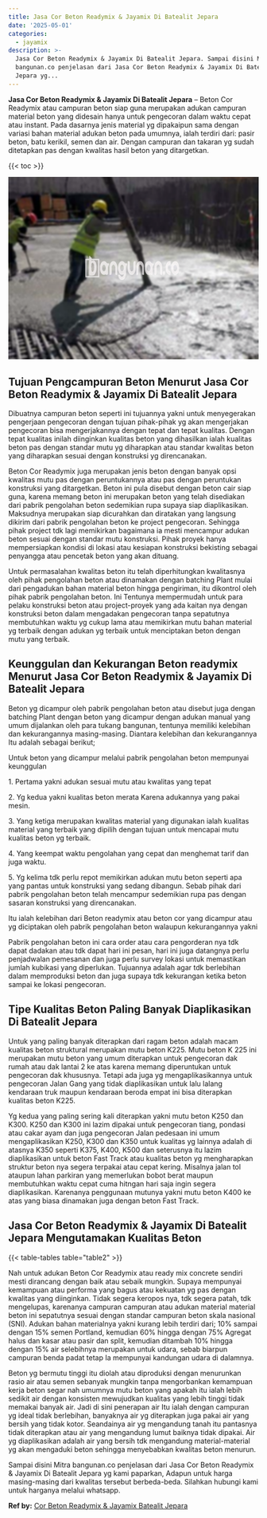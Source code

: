 ```yaml
---
title: Jasa Cor Beton Readymix & Jayamix Di Batealit Jepara
date: '2025-05-01'
categories:
  - jayamix
description: >-
  Jasa Cor Beton Readymix & Jayamix Di Batealit Jepara. Sampai disini Mitra
  bangunan.co penjelasan dari Jasa Cor Beton Readymix & Jayamix Di Batealit
  Jepara yg...
---
```


**Jasa Cor Beton Readymix & Jayamix Di Batealit Jepara** – Beton Cor Readymix atau campuran beton siap guna merupakan adukan campuran material beton yang didesain hanya untuk pengecoran dalam waktu cepat atau instant. Pada dasarnya jenis material yg dipakaipun sama dengan variasi bahan material adukan beton pada umumnya, ialah terdiri dari: pasir beton, batu kerikil, semen dan air. Dengan campuran dan takaran yg sudah ditetapkan pas dengan kwalitas hasil beton yang ditargetkan.

{{< toc >}}

![Jasa Cor Beton Readymix & Jayamix Di Batealit Jepara](/images/jasa-cor-readymix-50.png)

## Tujuan Pengcampuran Beton Menurut Jasa Cor Beton Readymix & Jayamix Di Batealit Jepara

Dibuatnya campuran beton seperti ini tujuannya yakni untuk menyegerakan pengerjaan pengecoran dengan tujuan pihak-pihak yg akan mengerjakan pengecoran bisa mengerjakannya dengan tepat dan tepat kualitas. Dengan tepat kualitas inilah diinginkan kualitas beton yang dihasilkan ialah kualitas beton pas dengan standar mutu yg diharapkan atau standar kwalitas beton yang diharapkan sesuai dengan konstruksi yg direncanakan.

Beton Cor Readymix juga merupakan jenis beton dengan banyak opsi kwalitas mutu pas dengan peruntukannya atau pas dengan peruntukan konstruksi yang ditargetkan. Beton ini pula disebut dengan beton cair siap guna, karena memang beton ini merupakan beton yang telah disediakan dari pabrik pengolahan beton sedemikian rupa supaya siap diaplikasikan. Maksudnya merupakan siap dicurahkan dan diratakan yang langsung dikirim dari pabrik pengolahan beton ke project pengecoran. Sehingga pihak project tdk lagi memikirkan bagaimana ia mesti mencampur adukan beton sesuai dengan standar mutu konstruksi. Pihak proyek hanya mempersiapkan kondisi di lokasi atau kesiapan konstruksi bekisting sebagai penyangga atau pencetak beton yang akan dituang.

Untuk permasalahan kwalitas beton itu telah diperhitungkan kwalitasnya oleh pihak pengolahan beton atau dinamakan dengan batching Plant mulai dari pengadukan bahan material beton hingga pengiriman, itu dikontrol oleh pihak pabrik pengolahan beton. Ini Tentunya mempermudah untuk para pelaku konstruksi beton atau project-proyek yang ada kaitan nya dengan konstruksi beton dalam mengadakan pengecoran tanpa sepatutnya membutuhkan waktu yg cukup lama atau memikirkan mutu bahan material yg terbaik dengan adukan yg terbaik untuk menciptakan beton dengan mutu yang terbaik.

## Keunggulan dan Kekurangan Beton readymix Menurut Jasa Cor Beton Readymix & Jayamix Di Batealit Jepara

Beton yg dicampur oleh pabrik pengolahan beton atau disebut juga dengan batching Plant dengan beton yang dicampur dengan adukan manual yang umum dijalankan oleh para tukang bangunan, tentunya memiliki kelebihan dan kekurangannya masing-masing. Diantara kelebihan dan kekurangannya Itu adalah sebagai berikut;

Untuk beton yang dicampur melalui pabrik pengolahan beton mempunyai keunggulan

1\. Pertama yakni adukan sesuai mutu atau kwalitas yang tepat

2\. Yg kedua yakni kualitas beton merata Karena adukannya yang pakai mesin.

3\. Yang ketiga merupakan kwalitas material yang digunakan ialah kualitas material yang terbaik yang dipilih dengan tujuan untuk mencapai mutu kualitas beton yg terbaik.

4\. Yang keempat waktu pengolahan yang cepat dan menghemat tarif dan juga waktu.

5\. Yg kelima tdk perlu repot memikirkan adukan mutu beton seperti apa yang pantas untuk konstruksi yang sedang dibangun. Sebab pihak dari pabrik pengolahan beton telah mencampur sedemikian rupa pas dengan sasaran konstruksi yang direncanakan.

Itu ialah kelebihan dari Beton readymix atau beton cor yang dicampur atau yg diciptakan oleh pabrik pengolahan beton walaupun kekurangannya yakni

Pabrik pengolahan beton ini cara order atau cara pengorderan nya tdk dapat dadakan atau tdk dapat hari ini pesan, hari ini juga datangnya perlu penjadwalan pemesanan dan juga perlu survey lokasi untuk memastikan jumlah kubikasi yang diperlukan. Tujuannya adalah agar tdk berlebihan dalam memproduksi beton dan juga supaya tdk kekurangan ketika beton sampai ke lokasi pengecoran.

## Tipe Kualitas Beton Paling Banyak Diaplikasikan Di Batealit Jepara

Untuk yang paling banyak diterapkan dari ragam beton adalah macam kualitas beton struktural merupakan mutu beton K225. Mutu beton K 225 ini merupakan mutu beton yang umum diterapkan untuk pengecoran dak rumah atau dak lantai 2 ke atas karena memang diperuntukan untuk pengecoran dak khususnya. Tetapi ada juga yg mengaplikasikannya untuk pengecoran Jalan Gang yang tidak diaplikasikan untuk lalu lalang kendaraan truk maupun kendaraan beroda empat ini bisa diterapkan kualitas beton K225.

Yg kedua yang paling sering kali diterapkan yakni mutu beton K250 dan K300. K250 dan K300 ini lazim dipakai untuk pengecoran tiang, pondasi atau cakar ayam dan juga pengecoran Jalan pedesaan ini umum mengaplikasikan K250, K300 dan K350 untuk kualitas yg lainnya adalah di atasnya K350 seperti K375, K400, K500 dan seterusnya itu lazim diaplikasikan untuk beton Fast Track atau kualitas beton yg mengharapkan struktur beton nya segera terpakai atau cepat kering. Misalnya jalan tol ataupun lahan parkiran yang memerlukan bobot berat maupun membutuhkan waktu cepat cuma hitngan hari saja ingin segera diaplikasikan. Karenanya penggunaan mutunya yakni mutu beton K400 ke atas yang biasa dinamakan juga dengan beton Fast Track.

## Jasa Cor Beton Readymix & Jayamix Di Batealit Jepara Mengutamakan Kualitas Beton

{{< table-tables table="table2" >}}

Nah untuk adukan Beton Cor Readymix atau ready mix concrete sendiri mesti dirancang dengan baik atau sebaik mungkin. Supaya mempunyai kemampuan atau performa yang bagus atau kekuatan yg pas dengan kwalitas yang diinginkan. Tidak segera keropos nya, tdk segera patah, tdk mengelupas, karenanya campuran campuran atau adukan material material beton ini sepatutnya sesuai dengan standar campuran beton skala nasional (SNI). Adukan bahan materialnya yakni kurang lebih terdiri dari; 10% sampai dengan 15% semen Portland, kemudian 60% hingga dengan 75% Agregat halus dan kasar atau pasir dan split, kemudian ditambah 10% hingga dengan 15% air selebihnya merupakan untuk udara, sebab biarpun campuran benda padat tetap Ia mempunyai kandungan udara di dalamnya.

Beton yg bermutu tinggi itu diolah atau diproduksi dengan menurunkan rasio air atau semen sebanyak mungkin tanpa mengorbankan kemampuan kerja beton segar nah umumnya mutu beton yang apakah itu ialah lebih sedikit air dengan konsisten mewujudkan kualitas yang lebih tinggi tidak memakai banyak air. Jadi di sini penerapan air Itu ialah dengan campuran yg ideal tidak berlebihan, banyaknya air yg diterapkan juga pakai air yang bersih yang tidak kotor. Seandainya air yg mengandung tanah itu pantasnya tidak diterapkan atau air yang mengandung lumut baiknya tidak dipakai. Air yg diaplikasikan adalah air yang bersih tdk mengandung material-material yg akan mengaduki beton sehingga menyebabkan kwalitas beton menurun.

Sampai disini Mitra bangunan.co penjelasan dari Jasa Cor Beton Readymix & Jayamix Di Batealit Jepara yg kami paparkan, Adapun untuk harga masing-masing dari kwalitas tersebut berbeda-beda. Silahkan hubungi kami untuk harganya melalui whatsapp.

**Ref by:** [Cor Beton Readymix & Jayamix Batealit Jepara](https://id.wikipedia.org/wiki/Cor)
